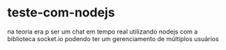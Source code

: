 # teste-com-nodejs
na teoria era p ser um chat em tempo real utilizando nodejs com a biblioteca socket.io podendo ter um gerenciamento de múltiplos usuários
